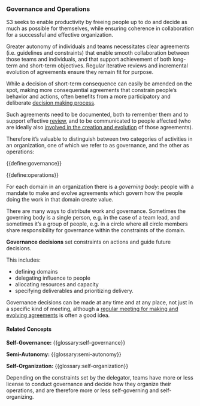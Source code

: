 ### Governance and Operations

S3 seeks to enable productivity by freeing people up to do and decide as much as possible for themselves, while ensuring coherence in collaboration for a successful and effective organization.

Greater autonomy of individuals and teams necessitates clear agreements (i.e. guidelines and constraints) that enable smooth collaboration between those teams and individuals, and that support achievement of both long-term and short-term objectives. Regular iterative reviews and incremental evolution of agreements ensure they remain fit for purpose.

While a decision of short-term consequence can easily be amended on the spot, making more consequential agreements that constrain people’s behavior and actions, often benefits from a more participatory and deliberate [decision making process](section:consent-decision-making).

Such agreements need to be documented, both to remember them and to support effective [review](section:evaluate-and-evolve-agreements), and to be communicated to people affected (who are ideally also [involved in the creation and evolution](section:those-affected-decide) of those agreements).

Therefore it’s valuable to distinguish between two categories of activities in an organization, one of which we refer to as governance, and the other as operations: 

{{define:governance}}

{{define:operations}}

For each domain in an organization there is a _governing body_: people with a mandate to make and evolve agreements which govern how the people doing the work in that domain create value. 

There are many ways to distribute work and governance. Sometimes the governing body is a single person, e.g. in the case of a team lead, and sometimes it’s a group of people, e.g. in a circle where all circle members share responsibility for governance within the constraints of the domain.

**Governance decisions** set constraints on actions and guide future decisions.

This includes: 

-   defining domains
-   delegating influence to people
-   allocating resources and capacity
-   specifying deliverables and prioritizing delivery.

Governance decisions can be made at any time and at any place, not just in a specific kind of meeting, although a [regular meeting for making and evolving agreements](section:governance-meeting) is often a good idea.

#### Related Concepts

**Self-Governance:** {{glossary:self-governance}}

**Semi-Autonomy:** {{glossary:semi-autonomy}}

**Self-Organization:** {{glossary:self-organization}}

Depending on the constraints set by the delegator, teams have more or less license to conduct governance and decide how they organize their operations, and are therefore more or less self-governing and self-organizing.
